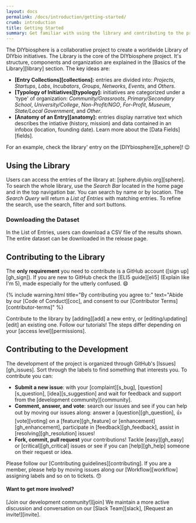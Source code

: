 ```yaml
---
layout: docs
permalink: /docs/introduction/getting-started/
crumb: introduction
title: Getting Started
summary: Get familiar with using the library and contributing to the project of the DIYbiosphere
---
```


The DIYbiosphere is a collaborative project to create a worldwide Library of DIYbio initiatives.
The Library is the core of the DIYbiosphere project. It's structure, components and organization are explained in the [Basics of the Library][library] section. The key ideas are:

- **[Entry Collections][collections]:** entries are divided into: _Projects_, _Startups_, _Labs_, _Incubators_, _Groups_, _Networks_, _Events_, and _Others_.
- **[Typology of Initiatives][typology]:** initiatives are categorized under a 'type' of organization: _Community/Grassroots_, _Primary/Secondary School_, _University/College_, _Non-Profit/NGO_, _For-Profit_, _Museum_, _State/Local Government_, and _Other_.
- **[Anatomy of an Entry][anatomy]:** entries display narrative text which describes the intiative (history, mission) and data contained in an infobox (location, founding date). Learn more about the [Data Fields][fields].

For an example, check the library' entry on the [DIYbiosphere][e_sphere]! :wink:

## Using the Library
Users can access the entries of the library at: [sphere.diybio.org][sphere]. To search the whole library, use the _Search Bar_ located in the home page and in the top navigation bar. You can search by name or by location.
The _Search Query_ will return a _List of Entries_ with matching entries. To refine the search, use the search, filter and sort buttons.

### Downloading the Dataset
In the List of Entries, users can download a CSV file of the results shown. The entire dataset can be downloaded in the release page.

## Contributing to the Library
The **only requirement** you need to contribute is a GitHub account ([sign up][gh_sign]). If you are new to GitHub check the [ELI5 guide][eli5] (Explain like I'm 5), made especially for the utterly confused. :smile:

{% include warning.html title="By contributing you agree to:" text="Abide by our [Code of Conduct][coc], and consent to our [Contributor Terms][contributor-terms]" %}

Contribute to the library by [adding][add] a new entry, or [editing/updating][edit] an existing one. Follow our tutorials! The steps differ depending on your [access level][permissions].

## Contributing to the Development
The development of the project is organized through GitHub's [Issues][gh_issues]. Sort through the labels to find something that interests you. To contribute you can:

  - **Submit a new issue**: with your [complaint][s_bug], [question][s_question], [idea][s_suggestion] and wait for feedback and support from the [development community][community].
  - **Comment, answer, and vote**: search our issues and see if you can help out by moving our issues along: answer a [question][gh_question], :+1: [vote][voting] on a [feature][gh_feature] or [enhancement][gh_enhancement], participate in [feedback][gh_feedback], assist in [resolving][gh_resolution] issues!
  - **Fork, commit, pull request** your contributions! Tackle [easy][gh_easy] or [critical][gh_critical] issues or see if you can [help][gh_help] someone on their request or idea.

Please follow our [Contributing guidelines][contributing]. If you are a member, please help by moving issues along our [Workflow][workflow] assigning labels and so on to tickets. :kissing_smiling_eyes:

#### Want to get more involved?
[Join our development community!][join] We maintain a more active discussion and conversation on our [Slack Team][slack], [Request an invite!][invite].
